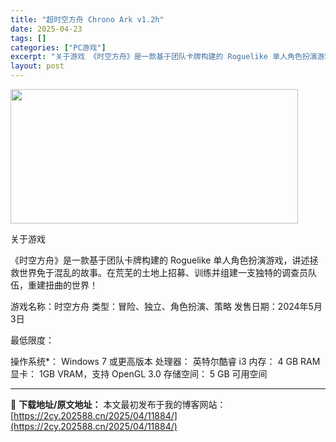 ```yaml
---
title: "超时空方舟 Chrono Ark v1.2h"
date: 2025-04-23
tags: []
categories: ["PC游戏"]
excerpt: "关于游戏 《时空方舟》是一款基于团队卡牌构建的 Roguelike 单人角色扮演游戏，讲述拯救世界免于混乱的故事。在荒芜的土地上招募、训练并组建一支独特的调查员队伍，重建扭曲的世界！ 游戏名称：时空方舟 类型：冒险、独立、角色扮演、策略 发售日期：2024年5月3日 最低限度： 操作系统*： Win&hellip;"
layout: post
---
```


<img class="aligncenter size-full wp-image-11871" src="https://2cy.202588.cn/wp-content/uploads/2025/04/2025042310125066.webp" alt="" width="460" height="215" />

关于游戏

《时空方舟》是一款基于团队卡牌构建的 Roguelike 单人角色扮演游戏，讲述拯救世界免于混乱的故事。在荒芜的土地上招募、训练并组建一支独特的调查员队伍，重建扭曲的世界！

游戏名称：时空方舟
类型：冒险、独立、角色扮演、策略
发售日期：2024年5月3日

最低限度：

操作系统*： Windows 7 或更高版本
处理器： 英特尔酷睿 i3
内存： 4 GB RAM
显卡： 1GB VRAM，支持 OpenGL 3.0
存储空间： 5 GB 可用空间

---
📖 **下载地址/原文地址：** 本文最初发布于我的博客网站：[https://2cy.202588.cn/2025/04/11884/](https://2cy.202588.cn/2025/04/11884/)
